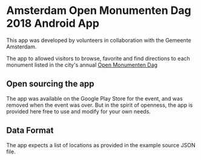 # Amsterdam Open Monumenten Dag 2018 Android App

This app was developed by volunteers in collaboration with the Gemeente Amsterdam.

The app to allowed visitors to browse, favorite and find directions to each
monument listed in the city's annual [Open Monumenten Dag](https://www.amsterdam.nl/toerisme-vrije-tijd/evenementen/open-monumentendag/)

## Open sourcing the app

The app was available on the Google Play Store for the event, and was removed
when the event was over. But in the spirit of openness, the app is provided
here free to use and modify for your own needs.

## Data Format
The app expects a list of locations as provided in the example source JSON file. 

